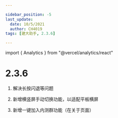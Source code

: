 ```yaml
---

sidebar_position: -5
last_update:
  date: 10/5/2021
  author: CH4019
tags: [建大助手, 2.3.6]

---
```

import { Analytics } from "@vercel/analytics/react"
<Analytics/>

# 2.3.6

1. 解决长按闪退等问题

2. 新增横竖屏手动切换功能，以适配平板横屏

3. 新增一键加入内测群功能（在关于页面）
